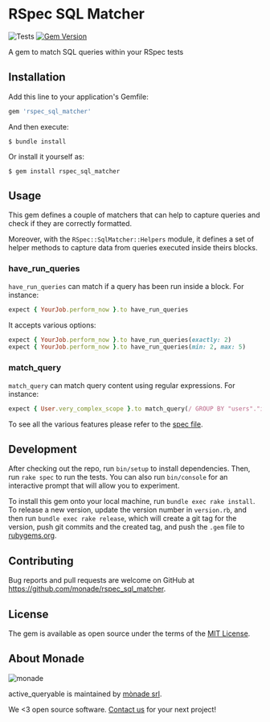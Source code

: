 # RSpec SQL Matcher

![Tests](https://github.com/monade/rspec_sql_matcher/actions/workflows/test.yml/badge.svg)
[![Gem Version](https://badge.fury.io/rb/rspec_sql_matcher.svg)](https://badge.fury.io/rb/rspec_sql_matcher)

A gem to match SQL queries within your RSpec tests

## Installation

Add this line to your application's Gemfile:

```ruby
gem 'rspec_sql_matcher'
```

And then execute:

    $ bundle install

Or install it yourself as:

    $ gem install rspec_sql_matcher

## Usage

This gem defines a couple of matchers that can help to capture queries and check if they are correctly formatted.

Moreover, with the `RSpec::SqlMatcher::Helpers` module, it defines a set of helper methods to capture data from queries executed inside theirs blocks.

### have_run_queries
`have_run_queries` can match if a query has been run inside a block. For instance:

```ruby
expect { YourJob.perform_now }.to have_run_queries
```

It accepts various options:

```ruby
expect { YourJob.perform_now }.to have_run_queries(exactly: 2)
expect { YourJob.perform_now }.to have_run_queries(min: 2, max: 5)
```

### match_query
`match_query` can match query content using regular expressions. For instance:

```ruby
expect { User.very_complex_scope }.to match_query(/ GROUP BY "users"."id"/)
```

To see all the various features please refer to the [spec file](https://github.com/monade/rspec_sql_matcher/blob/main/rspec_sql_matcher).

## Development

After checking out the repo, run `bin/setup` to install dependencies. Then, run `rake spec` to run the tests. You can also run `bin/console` for an interactive prompt that will allow you to experiment.

To install this gem onto your local machine, run `bundle exec rake install`. To release a new version, update the version number in `version.rb`, and then run `bundle exec rake release`, which will create a git tag for the version, push git commits and the created tag, and push the `.gem` file to [rubygems.org](https://rubygems.org).

## Contributing

Bug reports and pull requests are welcome on GitHub at https://github.com/monade/rspec_sql_matcher.

## License

The gem is available as open source under the terms of the [MIT License](https://opensource.org/licenses/MIT).

About Monade
----------------

![monade](https://monade.io/wp-content/uploads/2023/02/logo-monade.svg)

active_queryable is maintained by [mònade srl](https://monade.io).

We <3 open source software. [Contact us](https://monade.io) for your next project!
